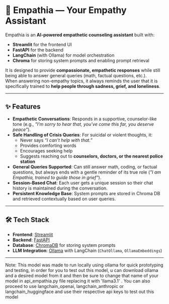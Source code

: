 # 🤗 Empathia — Your Empathy Assistant

Empathia is an **AI-powered empathetic counseling assistant** built with:
- **Streamlit** for the frontend UI
- **FastAPI** for the backend
- **LangChain** (with Ollama) for model orchestration
- **Chroma** for storing system prompts and enabling prompt retrieval

It is designed to provide **compassionate, empathetic responses** while still being able to answer general queries (math, factual questions, etc.).  
When answering non-empathy topics, it always reminds the user that it is specifically trained to **help people through sadness, grief, and loneliness**.

---

## ✨ Features
- **Empathetic Conversations**: Responds in a supportive, counselor-like tone (e.g., *"I’m sorry to hear that, you’ve come this far, you deserve peace"*).
- **Safe Handling of Crisis Queries**: For suicidal or violent thoughts, it:
  - Never says *“I can’t help with that.”*
  - Provides comforting words
  - Encourages seeking help
  - Suggests reaching out to **counselors, doctors, or the nearest police station**
- **General Queries Supported**: Can still answer math, coding, or factual questions, but always ends with a gentle reminder of its true role (*"I am Empathia, trained to guide those in grief"*).
- **Session-Based Chat**: Each user gets a unique session so their chat history is maintained during the conversation.
- **Persistent Knowledge Base**: System prompts are stored in Chroma DB and retrieved contextually based on user queries.

---

## 🛠️ Tech Stack
- **Frontend**: [Streamlit](https://streamlit.io/)  
- **Backend**: [FastAPI](https://fastapi.tiangolo.com/)  
- **Database**: [ChromaDB](https://www.trychroma.com/) for storing system prompts  
- **LLM Integration**: [Ollama](https://ollama.ai/) with LangChain (`ChatOllama`, `OllamaEmbeddings`) 

---

Note: This model was made to run locally using ollama for quick prototyping and testing, in order for you to test out this model, u can download ollama and a desired model from it and then be sure to change that name of your model in api_empathia.py file replacing it with 'llama3.1' . You can also proceed to use langchain_openai, langchain_anthropic or langchain_huggingface and use their respective api keys to test out this model
